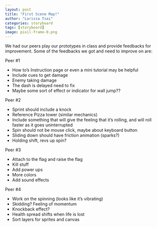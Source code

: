 ```yaml
---
layout: post
title: "First Scene Map!"
author: "Larissa Tsai"
categories: storyboard
tags: [storyboard]
image: pixil-frame-0.png
---
```


We had our peers play our prototypes in class and provide feedbacks for improvement. Some of the feedbacks we got and need to improve on are:


Peer #1
- How to’s Instruction page or even a mini tutorial may be helpful
- Include cues to get damage
- Enemy taking damage 
- The dash is delayed need to fix
- Maybe some sort of effect or indicator for wall jump??

Peer #2
- Sprint should include a knock 
- Reference Pizza tower (similar mechanics)
- Include something that will give the feeling that it’s rolling, and will roll faster as it goes uninterrupted
- Spin should not be mouse click, maybe about keyboard button
- Sliding down should have friction animation (sparks?)
- Holding shift, revs up spin?

Peer #3
- Attach to the flag and raise the flag
- Kill stuff
- Add power ups
- More colors 
- Add sound effects

Peer #4
- Work on the spinning (looks like it’s vibrating)
- Skidding? Feeling of momentum 
- Knockback effect?
- Health spread shifts when life is lost
- Sort layers for sprites and canvas



